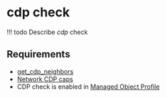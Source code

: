 # cdp check

<!-- prettier-ignore -->
!!! todo
    Describe *cdp* check

## Requirements

* [get_cdp_neighbors](../../scripts-reference/get_cdp_neighbors.md)
* [Network CDP caps](../../caps-reference/network/cdp.md)
* CDP check is enabled in [Managed Object Profile](../../concepts/managed-object-profile/index.md)
